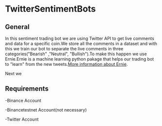 # TwitterSentimentBots

## General
In this sentiment trading bot we are using Twitter API to get live comments and data for a specific coin.We store all the comments in a dataset and with this we train our bot to   separate the live comments in three categories("Bearish" ,"Neutral", "Bullish").To make this happen we use Ernie.Ernie is a machine learning python pakage that helps our trading bot to "learn" from the new tweets.[More information about Ernie](https://github.com/labteral/ernie).

Next we

## Requirements
-Binance Account

-Binancetestnet Account(not necessary)

-Twitter Account
 
